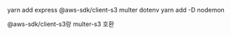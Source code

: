 yarn add express @aws-sdk/client-s3 multer dotenv
yarn add -D nodemon

@aws-sdk/client-s3랑 multer-s3 호환

